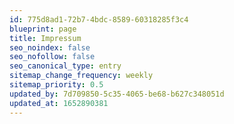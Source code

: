 ```yaml
---
id: 775d8ad1-72b7-4bdc-8589-60318285f3c4
blueprint: page
title: Impressum
seo_noindex: false
seo_nofollow: false
seo_canonical_type: entry
sitemap_change_frequency: weekly
sitemap_priority: 0.5
updated_by: 7d709850-5c35-4065-be68-b627c348051d
updated_at: 1652890381
---
```

